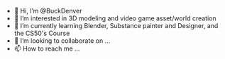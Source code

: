 - 👋 Hi, I’m @BuckDenver
- 👀 I’m interested in 3D modeling and video game asset/world creation
- 🌱 I’m currently learning Blender, Substance painter and Designer, and the CS50's Course 
- 💞️ I’m looking to collaborate on ...
- 📫 How to reach me ...

<!---
BuckDenver/BuckDenver is a ✨ special ✨ repository because its `README.md` (this file) appears on your GitHub profile.
You can click the Preview link to take a look at your changes.
--->
